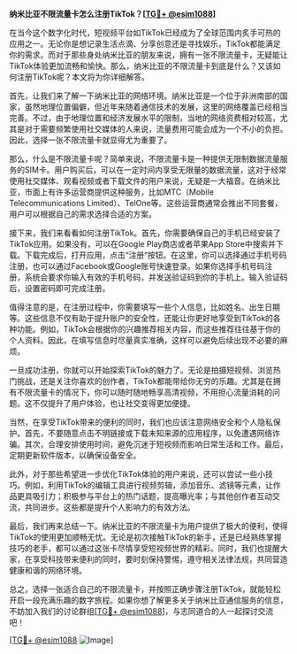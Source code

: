 **纳米比亚不限流量卡怎么注册TikTok？[[TG💪+ @esim1088](https://t.me/s/esim1088)]**

在当今这个数字化时代，短视频平台如TikTok已经成为了全球范围内炙手可热的应用之一。无论你是想记录生活点滴、分享创意还是寻找娱乐，TikTok都能满足你的需求。而对于那些身处纳米比亚的朋友来说，拥有一张不限流量卡，无疑能让TikTok体验更加流畅和愉快。那么，纳米比亚的不限流量卡到底是什么？又该如何注册TikTok呢？本文将为你详细解答。

首先，让我们来了解一下纳米比亚的网络环境。纳米比亚是一个位于非洲南部的国家，虽然地理位置偏僻，但近年来随着通信技术的发展，这里的网络覆盖已经相当完善。不过，由于地理位置和经济发展水平的限制，当地的网络资费相对较高，尤其是对于需要频繁使用社交媒体的人来说，流量费用可能会成为一个不小的负担。因此，选择一张不限流量卡就显得尤为重要了。

那么，什么是不限流量卡呢？简单来说，不限流量卡是一种提供无限制数据流量服务的SIM卡。用户购买后，可以在一定时间内享受无限量的数据流量，这对于经常使用社交媒体、观看视频或者下载文件的用户来说，无疑是一大福音。在纳米比亚，市面上有许多运营商提供这种服务，比如MTC（Mobile Telecommunications Limited）、TelOne等。这些运营商通常会推出不同套餐，用户可以根据自己的需求选择合适的方案。

接下来，我们来看看如何注册TikTok。首先，你需要确保自己的手机已经安装了TikTok应用。如果没有，可以在Google Play商店或者苹果App Store中搜索并下载。下载完成后，打开应用，点击“注册”按钮。在这里，你可以选择通过手机号码注册，也可以通过Facebook或Google账号快速登录。如果你选择手机号码注册，系统会要求你输入有效的手机号码，并发送验证码到你的手机上。输入验证码后，设置密码即可完成注册。

值得注意的是，在注册过程中，你需要填写一些个人信息，比如姓名、出生日期等。这些信息不仅有助于提升账户的安全性，还能让你更好地享受到TikTok的各种功能。例如，TikTok会根据你的兴趣推荐相关内容，而这些推荐往往基于你的个人资料。因此，在填写信息时尽量真实准确，这样可以避免后续出现不必要的麻烦。

一旦成功注册，你就可以开始探索TikTok的魅力了。无论是拍摄短视频、浏览热门挑战，还是关注你喜欢的创作者，TikTok都能带给你无穷的乐趣。尤其是在拥有不限流量卡的情况下，你可以随时随地畅享高清视频，不用担心流量消耗的问题。这不仅提升了用户体验，也让社交变得更加便捷。

当然，在享受TikTok带来的便利的同时，我们也应该注意网络安全和个人隐私保护。首先，不要随意点击不明链接或下载未知来源的应用程序，以免遭遇网络诈骗。其次，合理安排使用时间，避免沉迷于短视频而影响日常生活和工作。最后，定期更新软件版本，以确保设备安全。

此外，对于那些希望进一步优化TikTok体验的用户来说，还可以尝试一些小技巧。例如，利用TikTok的编辑工具进行视频剪辑，添加音乐、滤镜等元素，让作品更具吸引力；积极参与平台上的热门话题，提高曝光率；与其他创作者互动交流，共同进步。这些都是提升个人影响力的有效方法。

最后，我们再来总结一下。纳米比亚的不限流量卡为用户提供了极大的便利，使得TikTok的使用更加顺畅无忧。无论是初次接触TikTok的新手，还是已经熟练掌握技巧的老手，都可以通过这张卡尽情享受短视频世界的精彩。同时，我们也提醒大家，在享受科技带来便利的同时，要时刻保持警惕，遵守相关法律法规，共同营造健康和谐的网络环境。

总之，选择一张适合自己的不限流量卡，并按照正确步骤注册TikTok，就能轻松开启一段充满乐趣的数字旅程。如果你想了解更多关于纳米比亚通信服务的信息，不妨加入我们的讨论群组[[TG💪+ @esim1088](https://t.me/s/esim1088)]，与志同道合的人一起探讨交流吧！

[[TG💪+ @esim1088](https://t.me/s/esim1088) ![Image](https://i.postimg.cc/4NQfJmqS/Snipaste-2025-05-13-00-14-12.png)]